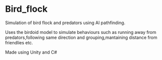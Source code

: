 # Bird_flock
Simulation of bird flock and predators using AI pathfinding.

Uses the birdoid model to simulate behaviours such as running away from predators,following same direction
and grouping,mantaining distance from friendlies etc.

Made using Unity and C#
